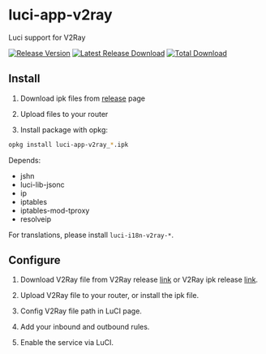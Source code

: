 # luci-app-v2ray

Luci support for V2Ray

[![Release Version](https://img.shields.io/github/release/kuoruan/luci-app-v2ray.svg)](https://github.com/kuoruan/luci-app-v2ray/releases/latest) [![Latest Release Download](https://img.shields.io/github/downloads/kuoruan/luci-app-v2ray/latest/total.svg)](https://github.com/kuoruan/luci-app-v2ray/releases/latest) [![Total Download](https://img.shields.io/github/downloads/kuoruan/luci-app-v2ray/total.svg)](https://github.com/kuoruan/luci-app-v2ray/releases)

## Install

1. Download ipk files from [release](https://github.com/kuoruan/luci-app-v2ray/releases) page

2. Upload files to your router

3. Install package with opkg:

```sh
opkg install luci-app-v2ray_*.ipk
```

Depends:

- jshn
- luci-lib-jsonc
- ip
- iptables
- iptables-mod-tproxy
- resolveip

For translations, please install ```luci-i18n-v2ray-*```.

## Configure

1. Download V2Ray file from V2Ray release [link](https://github.com/v2ray/v2ray-core/releases) or V2Ray ipk release [link](https://github.com/kuoruan/openwrt-v2ray/releases).

2. Upload V2Ray file to your router, or install the ipk file.

3. Config V2Ray file path in LuCI page.

4. Add your inbound and outbound rules.

5. Enable the service via LuCI.
